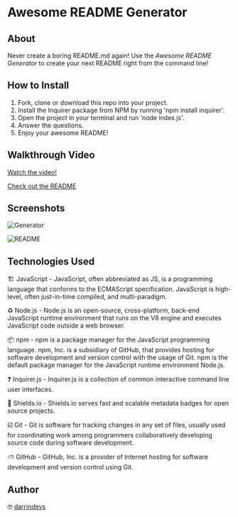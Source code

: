 # Awesome README Generator

## About

Never create a boring README.md again! Use the *Awesome README Generator* to create your next README right from the command line! 

## How to Install

1. Fork, clone or download this repo into your project. 
2. Install the Inquirer package from NPM by running 'npm install inquirer'.
3. Open the project in your terminal and run 'node index.js'.
4. Answer the questions. 
5. Enjoy your awesome README!


## Walkthrough Video

[Watch the video!](https://www.dropbox.com/s/q1l3yx4tx84prgl/Screen%20Shot%202021-05-12%20at%203.30.38%20PM.png?dl=0)

[Check out the README](https://zno.s3-us-west-1.amazonaws.com/README.md)


## Screenshots

![Generator](https://zno.s3-us-west-1.amazonaws.com/generator.png)

![README](https://zno.s3-us-west-1.amazonaws.com/README+sceenshot.png)


## Technologies Used

🏗 JavaScript - JavaScript, often abbreviated as JS, is a programming language that conforms to the ECMAScript specification. JavaScript is high-level, often just-in-time compiled, and multi-paradigm.

♻️ Node.js - Node.js is an open-source, cross-platform, back-end JavaScript runtime environment that runs on the V8 engine and executes JavaScript code outside a web browser.

📦 npm - npm is a package manager for the JavaScript programming language. npm, Inc. is a subsidiary of GitHub, that provides hosting for software development and version control with the usage of Git. npm is the default package manager for the JavaScript runtime environment Node.js.

❓ Inquirer.js - Inquirer.js is a collection of common interactive command line user interfaces.

🎫 Shields.io - Shields.io serves fast and scalable metadata badges for open source projects.

☑️ Git - Git is software for tracking changes in any set of files, usually used for coordinating work among programmers collaboratively developing source code during software development.

⛅️ GitHub - GitHub, Inc. is a provider of Internet hosting for software development and version control using Git.


## Author

🤓 [darrindevs](https://github.com/darrindevs)



